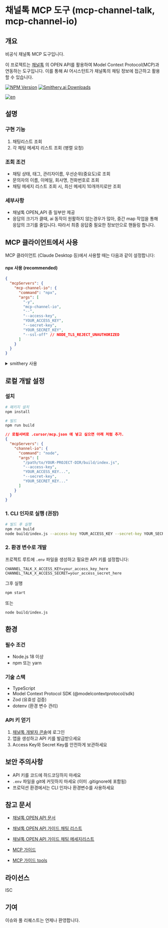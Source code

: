 # 채널톡 MCP 도구 (mcp-channel-talk, mcp-channel-io)

## 개요

비공식 채널톡 MCP 도구입니다.

이 프로젝트는 [채널톡](https://api-doc.channel.io/) 의 OPEN API를 활용하여 Model Context Protocol(MCP)과 연동하는 도구입니다.
이를 통해 AI 어시스턴트가 채널톡의 채팅 정보에 접근하고 활용할 수 있습니다.

<a href="https://www.npmjs.com/package/mcp-channel-io"><img src="https://img.shields.io/npm/v/mcp-channel-io.svg" alt="NPM Version" /></a>
<a href="https://smithery.ai/server/@scarfunk/mcp-channel-io"><img src="https://smithery.ai/badge/@scarfunk/mcp-channel-io" alt="Smithery.ai Downloads" /></a>

[![en](https://img.shields.io/badge/English-README.md-blue)](docs/README.en.md)

## 설명

### 구현 기능

1. 채팅리스트 조회
2. 각 채팅 메세지 리스트 조회 (병렬 요청)

### 조회 조건

- 채팅 상태, 태그, 관리자이름, 우선순위(중요도)로 조회
- 문의자의 이름, 이메일, 회사명, 전화번호로 조회
- 채팅 메세지 리스트 조회 시, 최신 메세지 10개까지로만 조회

### 세부사항

- 채널톡 OPEN_API 중 일부만 제공
- 응답의 크기가 클때, ai 동작이 원활하지 않는경우가 많아, 중간 map 작업을 통해 응답의 크기를 줄입니다. 따라서 최종 응답중 필요한 정보만으로 핸들링 합니다.

## MCP 클라이언트에서 사용

MCP 클라이언트 (Claude Desktop 등)에서 사용할 때는 다음과 같이 설정합니다:

#### npx 사용 (recommended)

```json
{
  "mcpServers": {
    "mcp-channel-io": {
      "command": "npx",
      "args": [
        "-y",
        "mcp-channel-io",
        "--",
        "--access-key",
        "YOUR_ACCESS_KEY",
        "--secret-key",
        "YOUR_SECRET_KEY",
        "--ssl-off" // NODE_TLS_REJECT_UNAUTHORIZED
      ]
    }
  }
}
```

<details>
<summary>smithery 사용</summary>

```json
{
  "mcpServers": {
    "channel-io": {
      "command": "npx",
      "args": [
        "-y",
        "@smithery/cli@latest",
        "run",
        "@scarfunk/mcp-channel-io",
        "--key",
        "your-smithery-key...",
        "--profile",
        "your-profile-name..."
      ]
    }
  }
}
```

</details>

## 로컬 개발 설정

### 설치

```bash
# 패키지 설치
npm install

# 빌드
npm run build
```

```json
// 로컬서버로 .cursor/mcp.json 에 넣고 싶으면 아래 처럼 추가.
{
  "mcpServers": {
    "channel-io": {
      "command": "node",
      "args": [
        "/path/to/YOUR-PROJECT-DIR/build/index.js",
        "--access-key",
        "YOUR_ACCESS_KEY...",
        "--secret-key",
        "YOUR_SECRET_KEY..."
      ]
    }
  }
}
```

### 1. CLI 인자로 실행 (권장)

```bash
# 빌드 후 실행
npm run build
node build/index.js --access-key YOUR_ACCESS_KEY --secret-key YOUR_SECRET_KEY
```

### 2. 환경 변수로 개발

프로젝트 루트에 `.env` 파일을 생성하고 필요한 API 키를 설정합니다:

```env
CHANNEL_TALK_X_ACCESS_KEY=your_access_key_here
CHANNEL_TALK_X_ACCESS_SECRET=your_access_secret_here
```

그후 실행

```bash
npm start
```

또는

```bash
node build/index.js
```

## 환경

### 필수 조건

- Node.js 18 이상
- npm 또는 yarn

### 기술 스택

- TypeScript
- Model Context Protocol SDK (@modelcontextprotocol/sdk)
- Zod (유효성 검증)
- dotenv (환경 변수 관리)

### API 키 얻기

1. [채널톡 개발자 콘솔](https://developers.channel.io/)에 로그인
2. 앱을 생성하고 API 키를 발급받으세요
3. Access Key와 Secret Key를 안전하게 보관하세요

## 보안 주의사항

- API 키를 코드에 하드코딩하지 마세요
- `.env` 파일을 git에 커밋하지 마세요 (이미 .gitignore에 포함됨)
- 프로덕션 환경에서는 CLI 인자나 환경변수를 사용하세요

## 참고 문서

- [채널톡 OPEN API 문서](https://api-doc.channel.io/)
- [채널톡 OPEN API 가이드 채팅 리스트](https://developers.channel.io/docs/list-of-userchats-1)
- [채널톡 OPEN API 가이드 채팅 메세지리스트](https://developers.channel.io/docs/get-a-userchats-messages-1)

- [MCP 가이드](https://modelcontextprotocol.io/introduction)
- [MCP 가이드 tools](https://modelcontextprotocol.io/docs/concepts/tools)

## 라이선스

ISC

## 기여

이슈와 풀 리퀘스트는 언제나 환영합니다.

